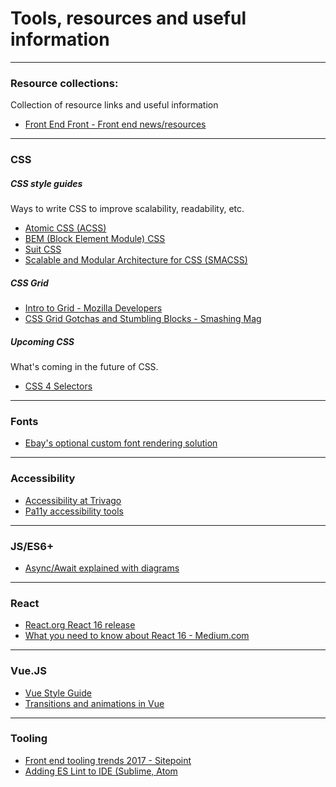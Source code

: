 # Tools, resources and useful information

---

### Resource collections:

Collection of resource links and useful information

* [Front End Front - Front end news/resources](https://frontendfront.com/)

---

### CSS

##### CSS style guides

Ways to write CSS to improve scalability, readability, etc.

* [Atomic CSS (ACSS)](https://acss.io/)
* [BEM (Block Element Module) CSS](http://getbem.com/)
* [Suit CSS](https://suitcss.github.io/)
* [Scalable and Modular Architecture for CSS (SMACSS)](https://smacss.com/)

##### CSS Grid

* [Intro to Grid - Mozilla Developers](https://mozilladevelopers.github.io/playground/09-named-lines/)
* [CSS Grid Gotchas and Stumbling Blocks - Smashing Mag](https://www.smashingmagazine.com/2017/09/css-grid-gotchas-stumbling-blocks/)

##### Upcoming CSS

What's coming in the future of CSS.

* [CSS 4 Selectors](https://webdesign.tutsplus.com/tutorials/intriguing-css-level-4-selectors--cms-29499)

---

### Fonts

* [Ebay's optional custom font rendering solution](http://www.ebaytechblog.com/2017/09/21/ebays-font-loading-strategy/)

---

### Accessibility

* [Accessibility at Trivago](http://tech.trivago.com/2017/09/26/accessibility-at-trivago/)
* [Pa11y accessibility tools](http://pa11y.org/)

---

### JS/ES6+

* [Async/Await explained with diagrams](http://nikgrozev.com/2017/10/01/async-await/)

---

### React

* [React.org React 16 release](https://reactjs.org/blog/2017/09/26/react-v16.0.html)
* [What you need to know about React 16 - Medium.com](https://medium.com/ecmastack/what-you-need-to-know-about-react-16-a4e216522041)

---

### Vue.JS

* [Vue Style Guide](https://vuejs.org/v2/style-guide/)
* [Transitions and animations in Vue](https://snipcart.com/blog/vuejs-transitions-animations)

---

### Tooling

* [Front end tooling trends 2017 - Sitepoint](https://www.sitepoint.com/front-end-tooling-trends-2017/?utm_campaign=Front%2BEnd%2BDev%2BWeekly&utm_medium=web&utm_source=Front_End_Dev_Weekly_114)
* [Adding ES Lint to IDE (Sublime, Atom](https://medium.com/@netczuk/even-faster-code-formatting-using-eslint-22b80d061461)

